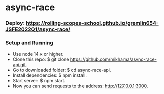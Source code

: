 # async-race

### Deploy: https://rolling-scopes-school.github.io/gremlin654-JSFE2022Q1/async-race/

### Setup and Running

- Use node 14.x or higher.
- Clone this repo: $ git clone https://github.com/mikhama/async-race-api.git.
- Go to downloaded folder: $ cd async-race-api.
- Install dependencies: $ npm install.
- Start server: $ npm start.
- Now you can send requests to the address: http://127.0.0.1:3000.

